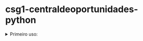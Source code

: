 # csg1-centraldeoportunidades-python

<details><summary> Primeiro uso:</summary>
 pip install -r requirements.txt<br />
 python app.py
</details>
